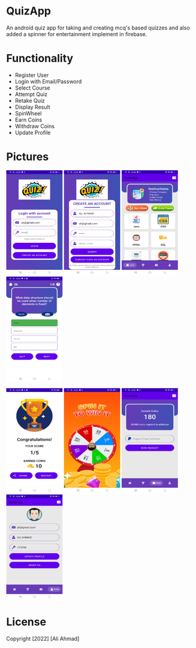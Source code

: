 # QuizApp
An android quiz app for taking and creating mcq's based quizzes and also added a spinner for entertainment implement in firebase.


# Functionality
- Register User
- Login with Email/Password
- Select Course
- Attempt Quiz
- Retake Quiz
- Display Result
- SpinWheel
- Earn Coins
- Withdraw Coins
- Update Profile


# Pictures
<p float="left">
<img src="https://github.com/aliahmad39/QuizApp/blob/main/art/Login.jpg" width="150" height="280">
<img src="https://github.com/aliahmad39/QuizApp/blob/main/art/Register.jpg" width="150" height="280">
<img src="https://github.com/aliahmad39/QuizApp/blob/main/art/SelectCourse.jpg" width="150" height="280">
  <img src="https://github.com/aliahmad39/QuizApp/blob/main/art/questions.jpg" width="150" height="280">
</p>


<p float="left">
<img src="https://github.com/aliahmad39/QuizApp/blob/main/art/QuizResult.jpg" width="150" height="280">
<img src="https://github.com/aliahmad39/QuizApp/blob/main/art/SpinWheel.jpg" width="150" height="280">
  <img src="https://github.com/aliahmad39/QuizApp/blob/main/art/coins.jpg" width="150" height="280">
<img src="https://github.com/aliahmad39/QuizApp/blob/main/art/UpdateProfile.jpg" width="150" height="280">
</p>


# License
Copyright [2022] [Ali Ahmad]





